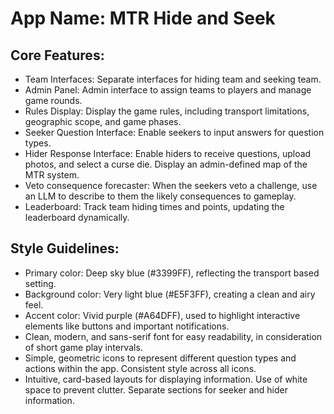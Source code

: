 # **App Name**: MTR Hide and Seek

## Core Features:

- Team Interfaces: Separate interfaces for hiding team and seeking team.
- Admin Panel: Admin interface to assign teams to players and manage game rounds.
- Rules Display: Display the game rules, including transport limitations, geographic scope, and game phases.
- Seeker Question Interface: Enable seekers to input answers for question types.
- Hider Response Interface: Enable hiders to receive questions, upload photos, and select a curse die. Display an admin-defined map of the MTR system.
- Veto consequence forecaster: When the seekers veto a challenge, use an LLM to describe to them the likely consequences to gameplay.
- Leaderboard: Track team hiding times and points, updating the leaderboard dynamically.

## Style Guidelines:

- Primary color: Deep sky blue (#3399FF), reflecting the transport based setting.
- Background color: Very light blue (#E5F3FF), creating a clean and airy feel.
- Accent color: Vivid purple (#A64DFF), used to highlight interactive elements like buttons and important notifications.
- Clean, modern, and sans-serif font for easy readability, in consideration of short game play intervals.
- Simple, geometric icons to represent different question types and actions within the app. Consistent style across all icons.
- Intuitive, card-based layouts for displaying information. Use of white space to prevent clutter. Separate sections for seeker and hider information.